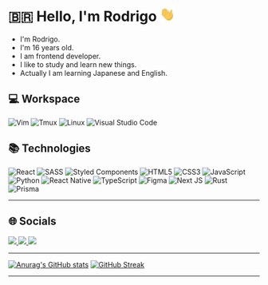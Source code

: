 # :brazil: Hello, I'm Rodrigo <img src="https://raw.githubusercontent.com/ABSphreak/ABSphreak/master/gifs/Hi.gif" width="30px">
- I'm Rodrigo.
- I'm 16 years old.
- I am frontend developer.
- I like to study and learn new things.
- Actually I am learning Japanese and English.

## :computer: Workspace
![Vim](https://img.shields.io/badge/VIM-%2311AB00.svg?style=for-the-badge&logo=vim&logoColor=white)
![Tmux](https://img.shields.io/badge/tmux-1BB91F?style=for-the-badge&logo=tmux&logoColor=white)
![Linux](https://img.shields.io/badge/Linux-232323?style=for-the-badge&logo=linux&logoColor=white)
![Visual Studio Code](https://img.shields.io/badge/Visual%20Studio%20Code-0078d7.svg?style=for-the-badge&logo=visual-studio-code&logoColor=white)


## :books: Technologies
![React](https://img.shields.io/badge/react-%2320232a.svg?style=for-the-badge&logo=react&logoColor=%2361DAFB)
![SASS](https://img.shields.io/badge/SASS-hotpink.svg?style=for-the-badge&logo=SASS&logoColor=white)
![Styled Components](https://img.shields.io/badge/styled--components-DB7093?style=for-the-badge&logo=styled-components&logoColor=white)
![HTML5](https://img.shields.io/badge/html5-%23E34F26.svg?style=for-the-badge&logo=html5&logoColor=white)
![CSS3](https://img.shields.io/badge/css3-%231572B6.svg?style=for-the-badge&logo=css3&logoColor=white)
![JavaScript](https://img.shields.io/badge/javascript-%23323330.svg?style=for-the-badge&logo=javascript&logoColor=%23F7DF1E)
![Python](https://img.shields.io/badge/Python-14354C?style=for-the-badge&logo=python&logoColor=white)
![React Native](https://img.shields.io/badge/react_native-%2320232a.svg?style=for-the-badge&logo=react&logoColor=%2361DAFB)
![TypeScript](https://img.shields.io/badge/typescript-%23007ACC.svg?style=for-the-badge&logo=typescript&logoColor=white)
![Figma](https://img.shields.io/badge/Figma-F24E1E?style=for-the-badge&logo=figma&logoColor=white)
![Next JS](https://img.shields.io/badge/Next-black?style=for-the-badge&logo=next.js&logoColor=white)
![Rust](https://img.shields.io/badge/Rust-000000?style=for-the-badge&logo=rust&logoColor=white)
![Prisma](https://img.shields.io/badge/Prisma-3982CE?style=for-the-badge&logo=Prisma&logoColor=white)

---

<div align="left">
  <h2>🌐 Socials</h2>
  <a href="https://www.linkedin.com/in/rodrigojoses/">
    <img src="https://img.shields.io/badge/LinkedIn-0077B5?style=for-the-badge&logo=linkedin&logoColor=white" />
  </a>
  <a href="https://github.com/rodrigosj7">
    <img src="https://img.shields.io/badge/GitHub-100000?style=for-the-badge&logo=github&logoColor=white" />
  </a>
  <a href="mailto:contato.rodrigosilv@gmail.com">
    <img src="https://img.shields.io/badge/Gmail-D14836?style=for-the-badge&logo=gmail&logoColor=white" />
  </a>
</div>

---

[![Anurag's GitHub stats](https://github-readme-stats.vercel.app/api?username=rodrigosj7&show_icons=true&theme=dark)](https://github.com/anuraghazra/github-readme-stats)
[![GitHub Streak](https://streak-stats.demolab.com?user=rodrigosj7&theme=dark&border_radius=6)](https://git.io/streak-stats)

---

